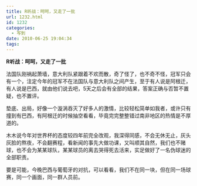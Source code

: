 ```yaml
---
title: R听战：呵呵，又走了一批
url: 1232.html
id: 1232
categories:
  - 写到
date: 2010-06-25 19:04:34
tags:
---
```


**R听战：呵呵，又走了一批**

  
法国队刚祸起萧墙，意大利队紧跟着不欢而散，奇了怪了，也不奇不怪，冠军只会有一个，注定今年的冠军不在法国队与意大利队之间产生，至于有人说是阿根迁，有人说是巴西，就由他们说去吧，5天之后会有全部的结果，答案正确与否暂不置疑，也不置评。  
  
垫底、出局，好像一个漩涡吞灭了好多人的激情，比较轻松简单如我者，或许只有撞到有巴西，有阿根迁的时候抽空看看，毕竟完完整整错过南非地区的热情是不厚道的。  
  
木木说今年对世界杯的态度较四年前完全改观，我深得同感，不会无休无止，灰头灰脸的熬夜，不会翻赛程，看新闻的事先大做功课，又叫顺其自然，我们也不赌球，也不会为某某球队，某某球员的离去哭得死去活来，实足做好了一名伪球迷的全部职责。  
  
要是可能，今晚巴西与葡萄牙的对抗，可以看看，我们不在同一块，但在同一场球赛，同一个画面，同一群人员前。